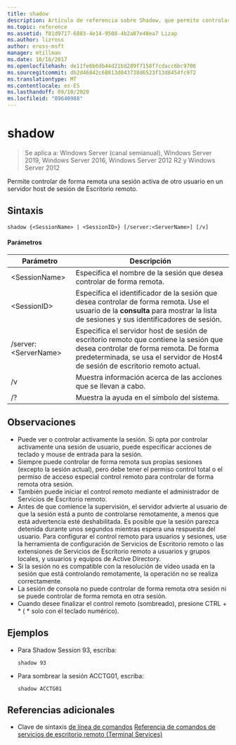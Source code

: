 ```yaml
---
title: shadow
description: Artículo de referencia sobre Shadow, que permite controlar de forma remota una sesión activa de otro usuario en un servidor host de sesión Escritorio remoto.
ms.topic: reference
ms.assetid: f81d9717-6883-4e14-9508-4b2a87e48ea7 Lizap
ms.author: lizross
author: eross-msft
manager: mtillman
ms.date: 10/16/2017
ms.openlocfilehash: de11fe6b6db44d21bd289f7158f7cdacc6bc9706
ms.sourcegitcommit: db2d46842c68813d043738d6523f13d8454fc972
ms.translationtype: MT
ms.contentlocale: es-ES
ms.lasthandoff: 09/10/2020
ms.locfileid: "89640988"
---
```

# <a name="shadow"></a>shadow

> Se aplica a: Windows Server (canal semianual), Windows Server 2019, Windows Server 2016, Windows Server 2012 R2 y Windows Server 2012

Permite controlar de forma remota una sesión activa de otro usuario en un servidor host de sesión de Escritorio remoto.



## <a name="syntax"></a>Sintaxis
```
shadow {<SessionName> | <SessionID>} [/server:<ServerName>] [/v]
```

#### <a name="parameters"></a>Parámetros
|Parámetro|Descripción|
|-------|--------|
|\<SessionName>|Especifica el nombre de la sesión que desea controlar de forma remota.|
|\<SessionID>|Especifica el identificador de la sesión que desea controlar de forma remota. Use el usuario de la **consulta** para mostrar la lista de sesiones y sus identificadores de sesión.|
|/server:\<ServerName>|Especifica el servidor host de sesión de escritorio remoto que contiene la sesión que desea controlar de forma remota. De forma predeterminada, se usa el servidor de Host4 de sesión de escritorio remoto actual.|
|/v|Muestra información acerca de las acciones que se llevan a cabo.|
|/?|Muestra la ayuda en el símbolo del sistema.|

## <a name="remarks"></a>Observaciones
-   Puede ver o controlar activamente la sesión. Si opta por controlar activamente una sesión de usuario, puede especificar acciones de teclado y mouse de entrada para la sesión.
-   Siempre puede controlar de forma remota sus propias sesiones (excepto la sesión actual), pero debe tener el permiso control total o el permiso de acceso especial control remoto para controlar de forma remota otra sesión.
-   También puede iniciar el control remoto mediante el administrador de Servicios de Escritorio remoto.
-   Antes de que comience la supervisión, el servidor advierte al usuario de que la sesión está a punto de controlarse remotamente, a menos que está advertencia esté deshabilitada. Es posible que la sesión parezca detenida durante unos segundos mientras espera una respuesta del usuario. Para configurar el control remoto para usuarios y sesiones, use la herramienta de configuración de Servicios de Escritorio remoto o las extensiones de Servicios de Escritorio remoto a usuarios y grupos locales, y usuarios y equipos de Active Directory.
-   Si la sesión no es compatible con la resolución de vídeo usada en la sesión que está controlando remotamente, la operación no se realiza correctamente.
-   La sesión de consola no puede controlar de forma remota otra sesión ni se puede controlar de forma remota en otra sesión.
-   Cuando desee finalizar el control remoto (sombreado), presione CTRL + \* ( \* solo con el teclado numérico).

## <a name="examples"></a>Ejemplos
-   Para Shadow Session 93, escriba:
    ```
    shadow 93
    ```
-   Para sombrear la sesión ACCTG01, escriba:
    ```
    shadow ACCTG01
    ```

## <a name="additional-references"></a>Referencias adicionales
- Clave de sintaxis [de línea de comandos](command-line-syntax-key.md) 
 [Referencia de comandos de servicios de escritorio remoto (Terminal Services)](remote-desktop-services-terminal-services-command-reference.md)

